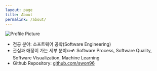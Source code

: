 ```yaml
---
layout: page
title: About
permalink: /about/
---
```


<img src="{{ site.baseurl }}/assets/profile-placeholder.gif" title="Profile Picture" class="profile">


- 전공 분야: 소프트웨어 공학(Software Engineering)
- 관심과 애정이 가는 세부 분야✏️💕: Software Process, Software Quality, Software Visualization, Machine Learning
- Github Repository: [github.com/swon96](https://github.com/swon96/ML)
